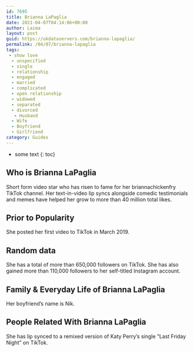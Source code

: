 ```yaml
---
id: 7695
title: Brianna LaPaglia
date: 2021-04-07T04:14:06+00:00
author: Laima
layout: post
guid: https://ukdataservers.com/brianna-lapaglia/
permalink: /04/07/brianna-lapaglia
tags:
 - show love
  - unspecified
  - single
  - relationship
  - engaged
  - married
  - complicated
  - open relationship
  - widowed
  - separated
  - divorced
   - Husband
  - Wife
  - Boyfriend
  - Girlfriend
category: Guides
---
```


* some text
{: toc}


## Who is Brianna LaPaglia
                  
                  
                  
Short form video star who has risen to fame for her briannachickenfry TikTok channel. Her text-in-video lip syncs alongside comedic testimonials and memes have helped her grow to more than 40 million total likes.
                  
              
            
              
            
                
                
                
## Prior to Popularity
                  
                  
                  
She posted her first video to TikTok in March 2019.
                  
              
            
              
            
                
                
                
## Random data
                  
                  
                  
She has a total of more than 650,000 followers on TikTok. She has also gained more than 110,000 followers to her self-titled Instagram account. 
                  
              
            
              
            
                
                
                
## Family & Everyday Life of Brianna LaPaglia
                  
                  
                  
Her boyfriend&#8217;s name is Nik.
                  
              
            
              
            
                
                
                
## People Related With Brianna LaPaglia
                  
                  
                  
She has lip synced to a remixed version of Katy Perry&#8217;s single &#8220;Last Friday Night&#8221; on TikTok.
                  
              
            
              
            
                
              
            
              
              
            
            
              
            
          
          
          